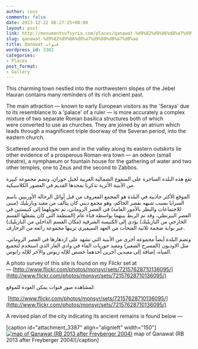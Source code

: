```yaml
---
author: ross
comments: false
date: 2013-12-22 06:27:25+00:00
layout: post
link: http://monumentsofsyria.com/places/qanawat-%d9%82%d9%86%d8%a7%d9%88%d8%a7%d8%aa/
slug: qanawat-%d9%82%d9%86%d8%a7%d9%88%d8%a7%d8%aa
title: Qanawat قنوات
wordpress_id: 3382
categories:
- Places
post_format:
- Gallery
---
```


This charming town nestled into the northwestern slopes of the Jebel Hauran contains many reminders of its rich ancient past.

The main attraction — known to early European visitors as the 'Seraya' due to its resemblance to a 'palace' of a ruler — is more accurately a complex mixture of two separate Roman basilica structures both of which were converted to use as churches. They are joined by an atrium which leads through a magnificent triple doorway of the Severan period, into the eastern church.

Scattered around the own and in the valley along its eastern outskirts lie other evidence of a prosperous Roman-era town — an odeon (small theatre), a nymphaeum or fountain house for the gathering of water and two other temples, one to Zeus and the second to Zabbos.


تقع هذه البلدة الساحرة على السفوح الشمالية الغربية لجبل حوران، وتضم مجموعة كبيرة من الأبنية الأثرية تذكرنا بمجدها القديم في العصور الكلاسيكية.




الموقع الأكثر جاذبية في البلدة هو المجمع المعروف من قبل أوائل الرحالة الأوربيين باسم السرايا بسبب شبهه بقصر الحاكم، وهو مجمع ديني كان يتألف من معبد وبازيليك (مبنى للاجتماعات والنظر بالأمور العامة) في العصر الروماني، تم تحويلهما إلى كنيستين في العصر البيزنطي، وقد تم الربط بينهما بواسطة فناء عام (المنطقة التي كان يشغلها القسم الخارجي من البازيليك) يؤدي إلى الكنيسة الشرقية (مكان القسم الداخلي من البازيليك) عبر بوابة ضخمة ثلاثية الفتحات من العهد السيفيري تزينها مجموعة رائعة من الزخارف.




وتضم البلدة أيضاً مجموعة أخرى من الأبنية التي تشهد على ازدهارها في العصر الروماني، مثل الاوديون (المسرح الصغير) ومعبد حوريات الماء في وادي الغار الذي استخدم لتجميع المياه، إضافة إلى معبدين آخرين أحدهما خصص للإله زيوس والآخر للإله زابوس.


A photo survey of this site is found on my Flickr set at — [http://www.flickr.com/photos/monsyr/sets/72157628710136095/](http://www.flickr.com/photos/monsyr/sets/72157628710136095/)


لمشاهدة صور قنوات يمكن العودة للموقع:




 [http://www.flickr.com/photos/monsyr/sets/72157628710136095/](http://www.flickr.com/photos/monsyr/sets/72157628710136095/)


A revised plan of the city indicating its ancient remains is found below —

[caption id="attachment_3387" align="alignleft" width="150"][![map of Qanawat (RB 2013 after Freyberger 2004)](http://monumentsofsyria.com/wp/wp-content/uploads/Qanawat-all-Dec-2013-150x150.jpg)](http://monumentsofsyria.com/wp/wp-content/uploads/Qanawat-all-Dec-2013.jpg) map of Qanawat (RB 2013 after Freyberger 2004)[/caption]

